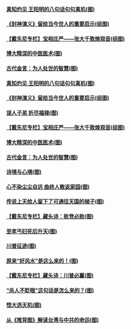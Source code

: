 #### [真知灼见 王阳明的八句话句句真机(图)](../pages/p7/953005.md?t=11221651) 
#### [《封神演义》留给当今世人的重要启示(组图)](../pages/p7/953310.md?t=11221651) 
#### [【戴东尼专栏】宝相庄严——张大千敦煌观音(组图)](../pages/p7/946705.md?t=11221651) 
#### [博大精深的中医医术(图)](../pages/p7/953053.md?t=11221651) 
#### [古代金言：为人处世的智慧(图)](../pages/p7/953075.md?t=11221651) 
#### [真知灼见 王阳明的八句话句句真机(图)](../pages/p7/953005.md?t=11221651) 
#### [《封神演义》留给当今世人的重要启示(组图)](../pages/p7/953310.md?t=11221651) 
#### [误人子弟 折尽福禄(图)](../pages/p7/952860.md?t=11221651) 
#### [【戴东尼专栏】宝相庄严——张大千敦煌观音(组图)](../pages/p7/946705.md?t=11221651) 
#### [博大精深的中医医术(图)](../pages/p7/953053.md?t=11221651) 
#### [古代金言：为人处世的智慧(图)](../pages/p7/953075.md?t=11221651) 
#### [诗境与心境(图)](../pages/p7/953003.md?t=11221651) 
#### [心不染尘尘自远 曲终人散返家园(图)](../pages/p7/951564.md?t=11221651) 
#### [传说上天给人留下了可通往天国的梯子(图)](../pages/p7/953105.md?t=11221651) 
#### [【戴东尼专栏】藏头诗：败登必败(图)](../pages/p7/952944.md?t=11221651) 
#### [至孝丐妇死后升天(图)](../pages/p7/952758.md?t=11221651) 
#### [川普征途(图)](../pages/p7/952694.md?t=11221651) 
#### [原来“好风水”是这么来的！(图)](../pages/p7/952804.md?t=11221651) 
#### [【戴东尼专栏】藏头诗：川普必赢(图)](../pages/p7/952750.md?t=11221651) 
#### [“杀人不眨眼”这句话是怎么来的？(图)](../pages/p7/952760.md?t=11221651) 
#### [悟大选天机(图)](../pages/p7/952641.md?t=11221651) 
#### [从《推背图》解读台湾与中共的命运(图)](../pages/p7/951204.md?t=11221651) 
